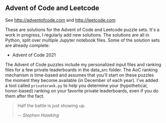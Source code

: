 ## Advent of Code and Leetcode
See http://adventofcode.com and http://leetcode.com

These are solutions for the Advent of Code and Leetcode puzzle sets. It's a work in progress, I regularly add new solutions. The solutions are all in Python, split over multiple Jupyter notebook files. 
Some of the solution sets are already complete:
* Advent of Code 2021

The Advent of Code puzzles include my personalized input files and ranking files for a few private leaderboards in the data_src folder. The AoC ranking mechanism is time-based and assumes that you'll start on these puzzles the moment they become available (in December of each year). I've added a tool called ```privaterank.py``` to help you determine your (hypothetical, honor-based) ranking on your favorite private leaderboards, even if you do them after the fact. 

> Half the battle is just showing up.
>
> -- <cite>Stephen Hawking</cite>
